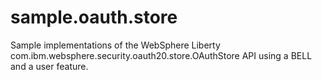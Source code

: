 # sample.oauth.store
Sample implementations of the WebSphere Liberty com.ibm.websphere.security.oauth20.store.OAuthStore API using a BELL and a user feature.
